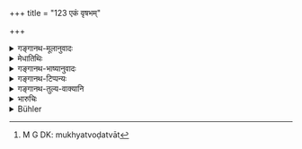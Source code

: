 +++
title = "123 एकं वृषभम्"

+++

<details><summary>गङ्गानथ-मूलानुवादः</summary>

‘In case the younger son is born of the elder wife, and the elder one of the younger wife,—how would the partition be made?’—If such a doubt arises,—the son born of the elder wife shall take one bull as his ‘preferential share;’ the other bulls, which are not so good, shall belong to those who are junior to him, on account of the position of their mothers.—(122-123)
</details>

<details><summary>मेधातिथिः</summary>

पूर्वस्यां जातः **पूर्वजः** कनीयान् वृषभस्योक्तो भागवान् । **ततो** वृषाद् अन्ये ये वृषभा **अज्येष्ठास्** ते बहूनाम् एकशः कृत्वा देयाः । अतश् च ज्यैष्ठिने यस्यैतावद् उक्तम् अधिकं यच् छ्रेष्ठो **वृषो** गुणमात्रेणाधिक्यं न संख्यया **तदूनानां** तस्मात् पूर्वजाद् ऊनानाम् । कियताम् इत्य् आह । **स्वमातृतः** पुनर् मुख्यतोडत्वात्[^३१८] तेनात्र मातृज्यैष्ठ्यम् आश्रितं भवति न जन्मतः ॥ ८.१२३ ॥


[^३१८]:
     M G DK: mukhyatvoḍatvāt
</details>

<details><summary>गङ्गानथ-भाष्यानुवादः</summary>

**(verses 9.122-123)**

‘*Elder wjfe*’—married first:—‘*younger wife*’—one who was married later.

As between the sons born of these wives, the question arises whether ‘seniority’ shall he determined by the order in which their mothers have been married?—or, by the order in which they were themselves born? Having raised this question, the author answers it in the next verse;—this method being adopted with a view to making the rule more easily comprehensible.—(122)

‘*Pūrvajaḥ*’—he who is horn of the ‘*pūrvā*,’ the *elder*, wife, though himself *younger* (in age)—is entitled to one excellent hull.

The other bulls that there may be,—‘*which are not so good*’—shall he allotted to the other several brothers, one to each.

Hence the ‘preferential share’ laid down for the son born of the eldest wife consists of the *best bull*;—the superiority of his share consisting only in the *quality* of the bull, not in the *number*.

‘*Those who are junior to him*’—*i.e*., to the son born of the eldest wife.—Junior by what?—‘*On account of the position* *of* *their mothers*’—*i.e*., according to the order of their marriage. Thus the seniority among the sons is determined by the seniority of their mothers, and not by their own age.—(123)
</details>

<details><summary>गङ्गानथ-टिप्पन्यः</summary>

**(verses 9.122-123)  
**

These verses are quoted in *Vivādaratnākara* (p. 473), which adds the following explanation: The question here raised pertains to the case where there are several sons born of several mothers belonging to the
*same caste* as the father; the term ‘*pūrvajaḥ*’ (in verse 123) stands
for the *younger son born of the senior wife*, as is clear from the latter half of the verse; which means that the next best bullocks—those not the very best—shall belong to those brothers who are ‘junior’ *by reason of the junior position of their mothers*; *i.e*., whose mothers are junior to the mother of the aforesaid

brother;—and in *Vyavahāra-Bālambhaṭṭī* (p. 461).
</details>

<details><summary>गङ्गानथ-तुल्य-वाक्यानि</summary>

**(verses 9.122-126)  
**

*Gautama* (28.14-17).—‘If a man has several wives, the additional share
of the eldest son is one bull;—but if the eldest son also happen to be born of the first-married wife, his additional share shall consist of fifteen cows and one hull. The oldest son born of a later-married wife shall share the estate equally with his younger brothers born of the senior wife. Or the special shares shall be adjusted in each class of sons, according to their mothers.’

*Bṛhaspati* (25.15).—‘When there are many sons sprung from one father,
equal in caste and number, but born of different mothers, a legal division may be effected by adjusting the shares according to the mothers.’

*Devala* (Vivādaratnākara, p. 477).—‘Among sons belonging to castes
other than that of the father, seniority is determined by their moral character; between twins, by actual birth, *i.e*., that one is senior whose face the father sees first.’
</details>

<details><summary>भारुचिः</summary>

पूर्वस्यां जातः **पूर्वजः** कनीयान् उच्यते न पूर्वजातः । एवं च सत्य् एतद् अत्र समञ्जसं ज्येष्ठग्रहणं भवति । ततो ऽपि **अज्येष्ठ**[**वृषा** एकशः] **तदूनानाम्** । तस्माद् ऊनास् तदूनाः न व्यस्तः, किं तर्हि स्वमातृतः । तथा च सति मातृतो ज्यैष्ठ्यम् अत्र पुत्राणाम्, न जन्मतः॥ ९.१२३ ॥
</details>

<details><summary>Bühler</summary>

123	(Then the son) born of the first wife shall take as his additional share one (most excellent) bull; the next best bulls (shall belong) to those (who are) inferior on account of their mothers.
</details>
